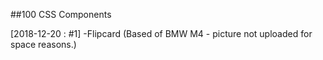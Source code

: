 ##100 CSS Components

[2018-12-20 : #1]
	-Flipcard (Based of BMW M4 - picture not uploaded for space reasons.)
